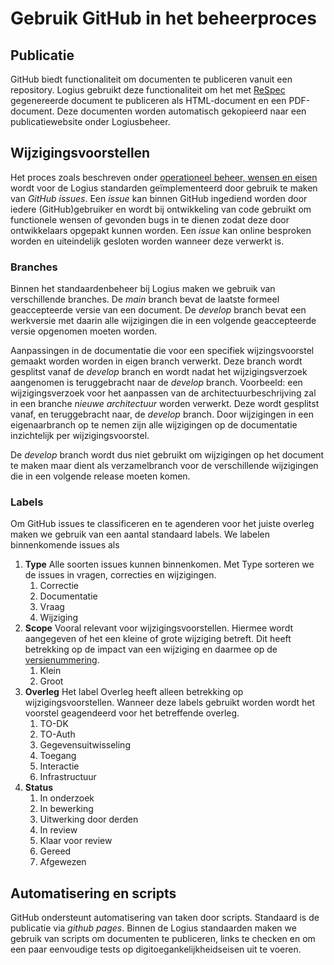 # Gebruik GitHub in het beheerproces

## Publicatie
GitHub biedt functionaliteit om documenten te publiceren vanuit een
repository. Logius gebruikt deze functionaliteit om het met
[ReSpec](#gebruik-respec) gegenereerde document te publiceren
als HTML-document en een PDF-document. Deze documenten worden automatisch
gekopieerd naar een publicatiewebsite onder Logiusbeheer.

## Wijzigingsvoorstellen
Het proces zoals beschreven onder
[operationeel beheer, wensen en eisen](#wensen-en-eisen)
wordt voor de Logius standarden geïmplementeerd door gebruik te maken
van _GitHub issues_. Een _issue_ kan binnen GitHub ingediend worden
door iedere (GitHub)gebruiker en wordt bij ontwikkeling van code
gebruikt om functionele wensen of gevonden bugs in te dienen zodat
deze door ontwikkelaars opgepakt kunnen worden. Een _issue_ kan
online besproken worden en uiteindelijk gesloten worden wanneer
deze verwerkt is.

### Branches
Binnen het standaardenbeheer bij Logius maken we gebruik van verschillende
branches. De _main_ branch bevat de laatste formeel geaccepteerde versie
van een document. De _develop_ branch bevat een werkversie met daarin alle
wijzigingen die in een volgende geaccepteerde versie opgenomen moeten
worden.

Aanpassingen in de documentatie die voor een specifiek wijzingsvoorstel
gemaakt worden worden in eigen branch verwerkt. Deze branch wordt gesplitst vanaf de _develop_ branch en wordt nadat het wijzigingsverzoek aangenomen
is teruggebracht naar de _develop_ branch. Voorbeeld: een wijzigingsverzoek
voor het aanpassen van de architectuurbeschrijving zal in een branche _nieuwe architectuur_ worden verwerkt. Deze wordt gesplitst vanaf, en
teruggebracht naar, de _develop_ branch. Door wijzigingen in een eigenaarbranch op te nemen zijn alle wijzigingen op de documentatie inzichtelijk per wijzigingsvoorstel.

De _develop_ branch wordt dus niet gebruikt om wijzigingen op het document
te maken maar dient als verzamelbranch voor de verschillende wijzigingen
die in een volgende release moeten komen.

### Labels
Om GitHub issues te classificeren en te agenderen voor het juiste overleg
maken we gebruik van een aantal standaard labels. We labelen binnenkomende
issues als

1. **Type** Alle soorten issues kunnen binnenkomen. Met Type sorteren we
   de issues in vragen, correcties en wijzigingen.
   1. Correctie
   2. Documentatie
   3. Vraag
   4. Wijziging
2. **Scope** Vooral relevant voor wijzigingsvoorstellen. Hiermee wordt
   aangegeven of het een kleine of grote wijziging betreft. Dit heeft
   betrekking op de impact van een wijziging en daarmee op de
   [versienummering](#versienummering).
   1. Klein
   2. Groot
3. **Overleg** Het label Overleg heeft alleen betrekking op wijzigingsvoorstellen.
   Wanneer deze labels gebruikt worden wordt het voorstel geagendeerd voor het betreffende overleg.
   1. TO-DK
   2. TO-Auth
   3. Gegevensuitwisseling
   4. Toegang
   5. Interactie
   6. Infrastructuur
4. **Status**
   1. In onderzoek
   2. In bewerking
   3. Uitwerking door derden
   4. In review
   5. Klaar voor review
   6. Gereed   
   7. Afgewezen

## Automatisering en scripts
GitHub ondersteunt automatisering van taken door scripts. Standaard
is de publicatie via _github pages_. Binnen de Logius standaarden maken
we gebruik van scripts om documenten te publiceren, links te checken en om een paar eenvoudige
tests op digitoegankelijkheidseisen uit te voeren.
